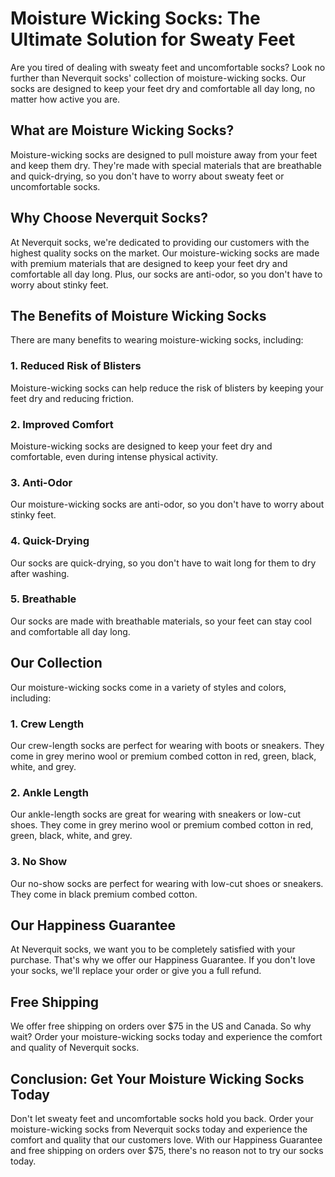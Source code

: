 # Moisture Wicking Socks: The Ultimate Solution for Sweaty Feet

Are you tired of dealing with sweaty feet and uncomfortable socks? Look no further than Neverquit socks' collection of moisture-wicking socks. Our socks are designed to keep your feet dry and comfortable all day long, no matter how active you are.

## What are Moisture Wicking Socks?

Moisture-wicking socks are designed to pull moisture away from your feet and keep them dry. They're made with special materials that are breathable and quick-drying, so you don't have to worry about sweaty feet or uncomfortable socks.

## Why Choose Neverquit Socks?

At Neverquit socks, we're dedicated to providing our customers with the highest quality socks on the market. Our moisture-wicking socks are made with premium materials that are designed to keep your feet dry and comfortable all day long. Plus, our socks are anti-odor, so you don't have to worry about stinky feet.

## The Benefits of Moisture Wicking Socks

There are many benefits to wearing moisture-wicking socks, including:

### 1. Reduced Risk of Blisters

Moisture-wicking socks can help reduce the risk of blisters by keeping your feet dry and reducing friction.

### 2. Improved Comfort

Moisture-wicking socks are designed to keep your feet dry and comfortable, even during intense physical activity.

### 3. Anti-Odor

Our moisture-wicking socks are anti-odor, so you don't have to worry about stinky feet.

### 4. Quick-Drying

Our socks are quick-drying, so you don't have to wait long for them to dry after washing.

### 5. Breathable

Our socks are made with breathable materials, so your feet can stay cool and comfortable all day long.

## Our Collection

Our moisture-wicking socks come in a variety of styles and colors, including:

### 1. Crew Length

Our crew-length socks are perfect for wearing with boots or sneakers. They come in grey merino wool or premium combed cotton in red, green, black, white, and grey.

### 2. Ankle Length

Our ankle-length socks are great for wearing with sneakers or low-cut shoes. They come in grey merino wool or premium combed cotton in red, green, black, white, and grey.

### 3. No Show

Our no-show socks are perfect for wearing with low-cut shoes or sneakers. They come in black premium combed cotton.

## Our Happiness Guarantee

At Neverquit socks, we want you to be completely satisfied with your purchase. That's why we offer our Happiness Guarantee. If you don't love your socks, we'll replace your order or give you a full refund.

## Free Shipping

We offer free shipping on orders over $75 in the US and Canada. So why wait? Order your moisture-wicking socks today and experience the comfort and quality of Neverquit socks.

## Conclusion: Get Your Moisture Wicking Socks Today

Don't let sweaty feet and uncomfortable socks hold you back. Order your moisture-wicking socks from Neverquit socks today and experience the comfort and quality that our customers love. With our Happiness Guarantee and free shipping on orders over $75, there's no reason not to try our socks today.